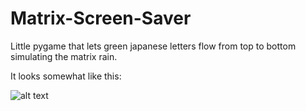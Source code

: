 # Matrix-Screen-Saver

Little pygame that lets green japanese letters flow from top to bottom simulating the matrix rain. 

It looks somewhat like this:

![alt text](https://c.tenor.com/bhbciND-xRAAAAAC/matrix-matrix-code.gif)
